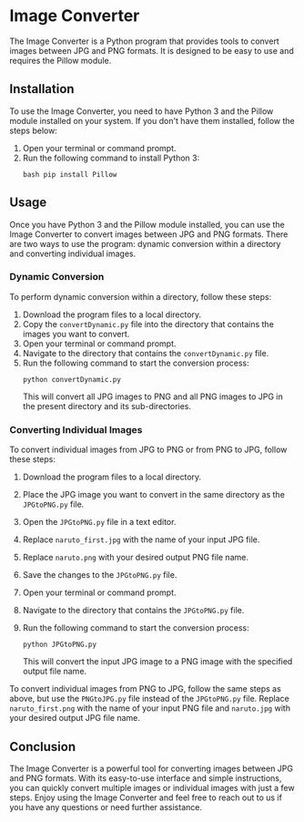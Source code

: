 # Image Converter

The Image Converter is a Python program that provides tools to convert images between JPG and PNG formats. It is designed to be easy to use and requires the Pillow module.

## Installation

To use the Image Converter, you need to have Python 3 and the Pillow module installed on your system. If you don't have them installed, follow the steps below:

1. Open your terminal or command prompt.
2. Run the following command to install Python 3:
   ```
   bash pip install Pillow
   ```

## Usage

Once you have Python 3 and the Pillow module installed, you can use the Image Converter to convert images between JPG and PNG formats. There are two ways to use the program: dynamic conversion within a directory and converting individual images.

### Dynamic Conversion

To perform dynamic conversion within a directory, follow these steps:

1. Download the program files to a local directory.
2. Copy the `convertDynamic.py` file into the directory that contains the images you want to convert.
3. Open your terminal or command prompt.
4. Navigate to the directory that contains the `convertDynamic.py` file.
5. Run the following command to start the conversion process:
   ```
   python convertDynamic.py
   ```
   This will convert all JPG images to PNG and all PNG images to JPG in the present directory and its sub-directories.

### Converting Individual Images

To convert individual images from JPG to PNG or from PNG to JPG, follow these steps:

1. Download the program files to a local directory.
2. Place the JPG image you want to convert in the same directory as the `JPGtoPNG.py` file.
3. Open the `JPGtoPNG.py` file in a text editor.
4. Replace `naruto_first.jpg` with the name of your input JPG file.
5. Replace `naruto.png` with your desired output PNG file name.
6. Save the changes to the `JPGtoPNG.py` file.
7. Open your terminal or command prompt.
8. Navigate to the directory that contains the `JPGtoPNG.py` file.
9. Run the following command to start the conversion process:
   ```
   python JPGtoPNG.py
   ```

   This will convert the input JPG image to a PNG image with the specified output file name.

To convert individual images from PNG to JPG, follow the same steps as above, but use the `PNGtoJPG.py` file instead of the `JPGtoPNG.py` file. Replace `naruto_first.png` with the name of your input PNG file and `naruto.jpg` with your desired output JPG file name.

## Conclusion

The Image Converter is a powerful tool for converting images between JPG and PNG formats. With its easy-to-use interface and simple instructions, you can quickly convert multiple images or individual images with just a few steps. Enjoy using the Image Converter and feel free to reach out to us if you have any questions or need further assistance.